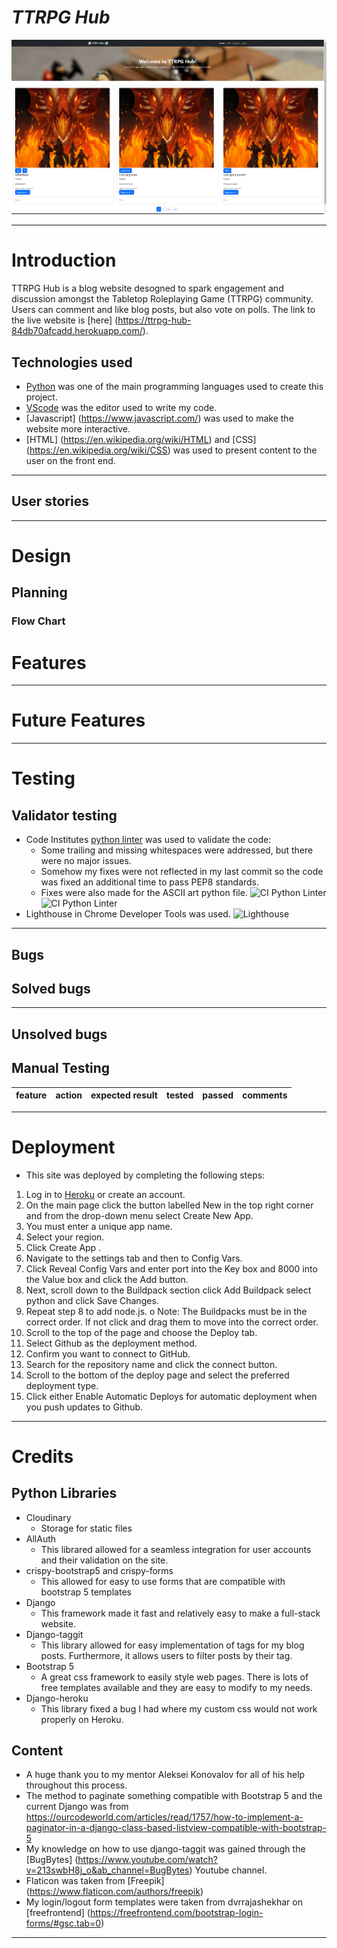 # _TTRPG Hub_ 


![Image of welcome screen](static/images/ttrpg-home-page.png)

---
# Introduction
TTRPG Hub is a blog website desogned to spark engagement and discussion amongst the Tabletop Roleplaying Game (TTRPG) community. Users can comment and like blog posts, but also vote on polls. The link to the live website is [here] (https://ttrpg-hub-84db70afcadd.herokuapp.com/). 
## Technologies used
- [Python](https://www.python.org/) was one of the main programming languages used to create this project.
- [VScode](https://code.visualstudio.com/) was the editor used to write my code.
- [Javascript] (https://www.javascript.com/) was used to make the website more interactive.
- [HTML] (https://en.wikipedia.org/wiki/HTML) and [CSS] (https://en.wikipedia.org/wiki/CSS) was used to present content to the user on the front end.

---

## User stories

---

# Design 


## Planning

### Flow Chart


# Features


---

# Future Features

---

# Testing

## Validator testing

* Code Institutes [python linter](http://pep8ci.herokuapp.com/) was used to validate the code:
    - Some trailing and missing whitespaces were addressed, but there were no major issues. 
    - Somehow my fixes were not reflected in my last commit so the code was fixed an additional time to pass PEP8 standards.
    - Fixes were also made for the ASCII art python file.
![CI Python Linter](assets/images/run-linter-2.png)
![CI Python Linter](assets/images/ascii-linter-2.png)
* Lighthouse in Chrome Developer Tools was used.
![Lighthouse](assets/images/lighthouse-hangman.png)


---

## Bugs

## Solved bugs

---

## Unsolved bugs

## Manual Testing

| feature | action | expected result | tested | passed | comments |
| --- | --- | --- | --- | --- | --- |

---

# Deployment

* This site was deployed by completing the following steps:

1. Log in to [Heroku](https://id.heroku.com) or create an account.
2. On the main page click the button labelled New in the top right corner and from the drop-down menu select Create New App.
3. You must enter a unique app name.
4. Select your region.
5. Click Create App .
6. Navigate to the settings tab and then to Config Vars.
7. Click Reveal Config Vars and enter port into the Key box and 8000 into the Value box and click the Add button.
8. Next, scroll down to the Buildpack section click Add Buildpack select python and click Save Changes.
9. Repeat step 8 to add node.js. o Note: The Buildpacks must be in the correct order. If not click and drag them to move into the correct order.
10. Scroll to the top of the page and choose the Deploy tab.
11. Select Github as the deployment method.
12. Confirm you want to connect to GitHub.
13. Search for the repository name and click the connect button.
14. Scroll to the bottom of the deploy page and select the preferred deployment type.
15. Click either Enable Automatic Deploys for automatic deployment when you push updates to Github.

---
# Credits

## Python Libraries
- Cloudinary
    - Storage for static files
- AllAuth
    - This librared allowed for a seamless integration for user accounts and their validation on the site.
- crispy-bootstrap5 and crispy-forms
    - This allowed for easy to use forms that are compatible with bootstrap 5 templates
- Django
    - This framework made it fast and relatively easy to make a full-stack website.
- Django-taggit
    - This library allowed for easy implementation of tags for my blog posts. Furthermore, it allows users to filter posts by their tag. 
- Bootstrap 5 
    - A great css framework to easily style web pages. There is lots of free templates available and they are easy to modify to my needs. 
- Django-heroku
    - This library fixed a bug I had where my custom css would not work properly on Heroku. 


## Content
- A huge thank you to my mentor Aleksei Konovalov for all of his help throughout this process.
- The method to paginate something compatible with Bootstrap 5 and the current Django was from https://ourcodeworld.com/articles/read/1757/how-to-implement-a-paginator-in-a-django-class-based-listview-compatible-with-bootstrap-5 
- My knowledge on how to use django-taggit was gained through the [BugBytes] (https://www.youtube.com/watch?v=213swbH8j_o&ab_channel=BugBytes) Youtube channel.
- Flaticon was taken from [Freepik] (https://www.flaticon.com/authors/freepik)
- My login/logout form templates were taken from dvrrajashekhar on [freefrontend] (https://freefrontend.com/bootstrap-login-forms/#gsc.tab=0)


---

